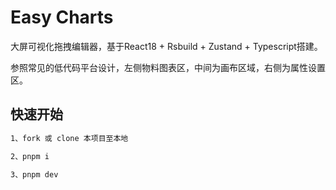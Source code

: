 # Easy Charts
大屏可视化拖拽编辑器，基于React18 + Rsbuild + Zustand + Typescript搭建。

参照常见的低代码平台设计，左侧物料图表区，中间为画布区域，右侧为属性设置区。

## 快速开始
```bash
1、fork 或 clone 本项目至本地

2、pnpm i

3、pnpm dev
```